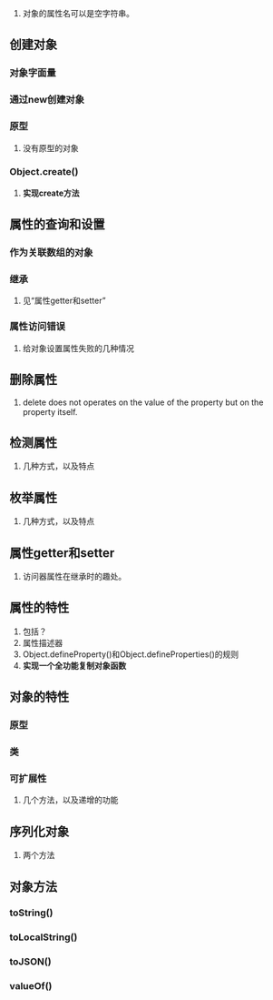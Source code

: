 1. 对象的属性名可以是空字符串。
## 创建对象
### 对象字面量
### 通过new创建对象
### 原型
1. 没有原型的对象
### Object.create()
1. **实现create方法**
## 属性的查询和设置
### 作为关联数组的对象
### 继承
1. 见“属性getter和setter”
### 属性访问错误
1. 给对象设置属性失败的几种情况
## 删除属性
1. delete does not operates on the value of the property but on the property itself.
## 检测属性
1. 几种方式，以及特点
## 枚举属性
1. 几种方式，以及特点
## 属性getter和setter
1. 访问器属性在继承时的趣处。
## 属性的特性
1. 包括？
2. 属性描述器
3. Object.defineProperty()和Object.defineProperties()的规则
4. **实现一个全功能复制对象函数**
## 对象的特性
### 原型
### 类
### 可扩展性
1. 几个方法，以及递增的功能
## 序列化对象
1. 两个方法
## 对象方法
### toString()
### toLocalString()
### toJSON()
### valueOf()
